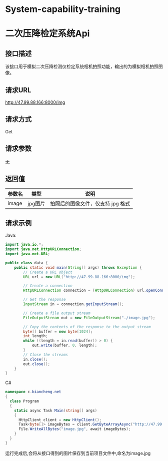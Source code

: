 # System-capability-training
# 二次压降检定系统Api

## 接口描述

该接口用于模拟二次压降检测仪检定系统相机拍照功能，输出的为模拟相机拍照图像。

## 请求URL

http://47.99.88.166:8000/img

## 请求方式

Get

## 请求参数

无

## 返回值

| 参数名 | 类型    | 说明                              |
| ------ | ------- | --------------------------------- |
| image  | jpg图片 | 拍照后的图像文件，仅支持 jpg 格式 |

## 请求示例

Java:

```java
import java.io.*;
import java.net.HttpURLConnection;
import java.net.URL;

public class data {
    public static void main(String[] args) throws Exception {
        // Create a URL object
        URL url = new URL("http://47.99.88.166:8000/img");

        // Create a connection
        HttpURLConnection connection = (HttpURLConnection) url.openConnection();

        // Get the response
        InputStream in = connection.getInputStream();

        // Create a file output stream
        FileOutputStream out = new FileOutputStream("./image.jpg");

        // Copy the contents of the response to the output stream
        byte[] buffer = new byte[1024];
        int length;
        while ((length = in.read(buffer)) > 0) {
            out.write(buffer, 0, length);
        }
        // Close the streams
        in.close();
        out.close();
    }
}
```

C#

```` c#
namespace c.biancheng.net
{
  class Program
  {
    static async Task Main(string[] args)
    {
      HttpClient client = new HttpClient();
      Task<byte[]> imageBytes = client.GetByteArrayAsync("http://47.99.88.166:8000/img");
      File.WriteAllBytes("image.jpg", await imageBytes);
    }
  }
}
````

运行完成后,会将从接口得到的图片保存到当前项目文件中,命名为image.jpg
